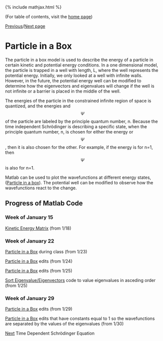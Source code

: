 {% include mathjax.html %}

(For table of contents, visit the [home page](/README.md))

[Previous](TISE.md)/[Next page](TDSE.md)

# Particle in a Box 

The particle in a box model is used to describe the energy of a particle in certain kinetic and potential energy conditions. In a one dimensional model, the particle is trapped in a well with length, L, where the well represents the potential energy. Initially, we only looked at a well with infinite walls. However, in the future, the potential energy well can be modified to determine how the eigenvectors and eigenvalues will change if the well is not infinite or a barrier is placed in the middle of the well. 

The energies of the particle in the constrained infinite region of space is quantized, and the energies and $$\Psi$$ of the particle are labeled by the principle quantum number, n. Because the time independent Schrödinger is describing a specific state, when the principle quantum number, n, is chosen for either the energy or $$\Psi$$, then it is also chosen for the other. For example, if the energy is for n=1, then $$\Psi$$ is also for n=1.

Matlab can be used to plot the wavefunctions at different energy states, ([Particle in a box](PIB5.m)). The potential well can be modified to observe how the wavefunctions react to the change. 

## Progress of Matlab Code

### Week of January 15 
[Kinetic Energy Matrix](/kinetic.m) (from 1/18)
### Week of January 22
[Particle in a Box](PIB.m) during class (from 1/23)

[Particle in a Box](PIB2.m) edits (from 1/24)

[Particle in a Box](PIB3.m) edits (from 1/25)

[Sort Eigenvalue/Eigenvectors](eigsort.m) code to value eigenvalues in asceding order (from 1/25)
### Week of January 29
[Particle in a Box](PIB4.m) edits (from 1/29)

[Particle in a Box](PIB5.m) edits that have constants equal to 1 so the wavefunctions are separated by the values of the eigenvalues (from 1/30)

[Next](TDSE.md) Time Dependent Schrödinger Equation
